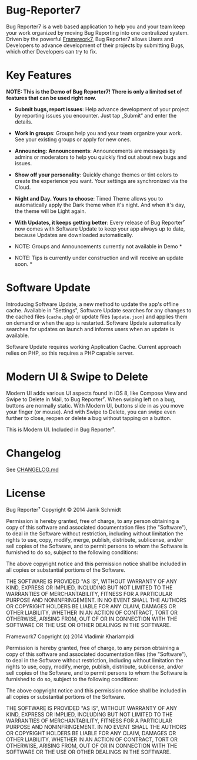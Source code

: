 Bug-Reporter7
=============
Bug Reporter7 is a web based application to help you and your team keep your work organized by moving Bug Reporting into one centralized system.
Driven by the powerful [Framework7](http://github.com/nolimits4web/Framework7), Bug Reporter7 allows Users and Developers to advance development of their projects by submitting Bugs, which other Developers can try to fix.

Key Features
============
**NOTE: This is the Demo of Bug Reporter7! There is only a limited set of features that can be used right now.**

* **Submit bugs, report issues**: Help advance development of your project by reporting issues you encounter. Just tap „Submit“ and enter the details.
* **Work in groups**: Groups help you and your team organize your work. See your existing groups or apply for new ones.
* **Announcing: Announcements**: Announcements are messages by admins or moderators to help you quickly find out about new bugs and issues.
* **Show off your personality**: Quickly change themes or tint colors to create the experience you want. Your settings are synchronized via the Cloud.
* **Night and Day. Yours to choose**: Timed Theme allows you to automatically apply the Dark theme when it's night. And when it's day, the theme will be Light again.
* **With Updates, it keeps getting better**: Every release of Bug Reporter⁷ now comes with Software Update to keep your app always up to date, because Updates are downloaded automatically.

* NOTE: Groups and Announcements currently not available in Demo *
* NOTE: Tips is currently under construction and will receive an update soon. *

Software Update
===============
Introducing Software Update, a new method to update the app's offline cache.
Available in "Settings", Software Update searches for any changes to the cached files (```cache.php```) or update files (```update.json```) and applies them on demand or when the app is restarted.
Software Update automatically searches for updates on launch and informs users when an update is available.

Software Update requires working Application Cache. Current approach relies on PHP, so this requires a PHP capable server.

Modern UI & Swipe to Delete
===========================
Modern UI adds various UI aspects found in iOS 8, like Compose View and Swipe to Delete in Mail, to Bug Reporter⁷. When swiping left on a bug, buttons are normally static. With Modern UI, buttons slide in as you move your finger (or mouse). And with Swipe to Delete, you can swipe even further to close, reopen or delete a bug without tapping on a button.

This is Modern UI. Included in Bug Reporter⁷.


Changelog
=========
See [CHANGELOG.md](https://github.com/SniperGER/Bug-Reporter7/blob/master/CHANGELOG.md)

License
=======
Bug Reporter⁷
Copyright © 2014 Janik Schmidt

Permission is hereby granted, free of charge, to any person obtaining a copy
of this software and associated documentation files (the "Software"), to deal
in the Software without restriction, including without limitation the rights
to use, copy, modify, merge, publish, distribute, sublicense, and/or sell
copies of the Software, and to permit persons to whom the Software is
furnished to do so, subject to the following conditions:

The above copyright notice and this permission notice shall be included in all
copies or substantial portions of the Software.

THE SOFTWARE IS PROVIDED "AS IS", WITHOUT WARRANTY OF ANY KIND, EXPRESS OR
IMPLIED, INCLUDING BUT NOT LIMITED TO THE WARRANTIES OF MERCHANTABILITY,
FITNESS FOR A PARTICULAR PURPOSE AND NONINFRINGEMENT. IN NO EVENT SHALL THE
AUTHORS OR COPYRIGHT HOLDERS BE LIABLE FOR ANY CLAIM, DAMAGES OR OTHER
LIABILITY, WHETHER IN AN ACTION OF CONTRACT, TORT OR OTHERWISE, ARISING FROM,
OUT OF OR IN CONNECTION WITH THE SOFTWARE OR THE USE OR OTHER DEALINGS IN THE
SOFTWARE.

Framework7
Copyright (c) 2014 Vladimir Kharlampidi

Permission is hereby granted, free of charge, to any person obtaining a copy of
this software and associated documentation files (the "Software"), to deal in
the Software without restriction, including without limitation the rights to
use, copy, modify, merge, publish, distribute, sublicense, and/or sell copies of
the Software, and to permit persons to whom the Software is furnished to do so,
subject to the following conditions:

The above copyright notice and this permission notice shall be included in all
copies or substantial portions of the Software.

THE SOFTWARE IS PROVIDED "AS IS", WITHOUT WARRANTY OF ANY KIND, EXPRESS OR
IMPLIED, INCLUDING BUT NOT LIMITED TO THE WARRANTIES OF MERCHANTABILITY, FITNESS
FOR A PARTICULAR PURPOSE AND NONINFRINGEMENT. IN NO EVENT SHALL THE AUTHORS OR
COPYRIGHT HOLDERS BE LIABLE FOR ANY CLAIM, DAMAGES OR OTHER LIABILITY, WHETHER
IN AN ACTION OF CONTRACT, TORT OR OTHERWISE, ARISING FROM, OUT OF OR IN
CONNECTION WITH THE SOFTWARE OR THE USE OR OTHER DEALINGS IN THE SOFTWARE.
